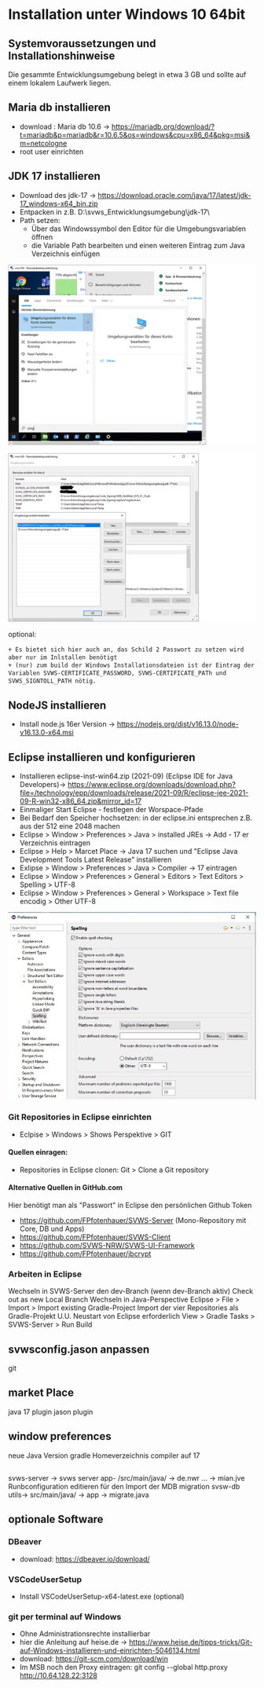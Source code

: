 # Installation unter Windows 10 64bit

## Systemvoraussetzungen und Installationshinweise
Die gesammte Entwicklungsumgebung belegt in etwa 3 GB und sollte auf einem lokalem Laufwerk liegen.

## Maria db installieren

+ download : Maria db 10.6 -> https://mariadb.org/download/?t=mariadb&p=mariadb&r=10.6.5&os=windows&cpu=x86_64&pkg=msi&m=netcologne
+ root user einrichten

## JDK 17 installieren

+ Download des jdk-17 -> https://download.oracle.com/java/17/latest/jdk-17_windows-x64_bin.zip
+ Entpacken in z.B. D:\svws_Entwicklungsumgebung\jdk-17\
+ Path setzen: 
    + Über das Windowssymbol den Editor für die Umgebungsvariablen öffnen 
    + die Variable Path bearbeiten und einen weiteren Eintrag zum Java Verzeichnis einfügen

![Umgebungsvariablen setzen](Entwicklungsumgebungen/Eclipse-Windows/graphics/Umgebungsvariablen_setzen_1.png)

![Umgebungsvariablen setzen](Entwicklungsumgebungen/Eclipse-Windows/graphics/Umgebungsvariablen_setzen_2.png)

optional:

    + Es bietet sich hier auch an, das Schild 2 Passwort zu setzen wird aber nur im Inlstallen benötigt
    + (nur) zum build der Windows Installationsdateien ist der Eintrag der Variablen SVWS-CERTIFICATE_PASSWORD, SVWS-CERTIFICATE_PATh und SVWS_SIGNTOLL_PATH nötig. 

## NodeJS installieren 

+ Install node.js 16er Version -> https://nodejs.org/dist/v16.13.0/node-v16.13.0-x64.msi

## Eclipse installieren und konfigurieren

+ Installieren eclipse-inst-win64.zip (2021-09) (Eclipse IDE for Java Developers)-> https://www.eclipse.org/downloads/download.php?file=/technology/epp/downloads/release/2021-09/R/eclipse-jee-2021-09-R-win32-x86_64.zip&mirror_id=17
+ Einmaliger Start Eclipse - festlegen der Worspace-Pfade
+ Bei Bedarf den Speicher hochsetzen: in der eclipse.ini entsprechen z.B. aus der 512 eine 2048 machen
+ Eclipse > Window > Preferences > Java > installed JREs -> Add - 17 er Verzeichnis eintragen
+ Eclipse > Help > Marcet Place -> Java 17 suchen und "Eclipse Java Development Tools Latest Release" installieren
+ Exlipse > Window > Preferences > Java > Compiler -> 17 eintragen
+ Eclipse > Window > Preferences > General > Editors > Text Editors > Spelling > UTF-8
+ Eclipse > Window > Preferences > General > Workspace > Text file encodig > Other UTF-8

![Eclipse-UTF8_Settings](Entwicklungsumgebungen/Eclipse-Windows/graphics/Eclipse-UTF8-Setting.jpg)

### Git Repositories in Eclipse einrichten 

+ Eclpise > Windows > Shows Perspektive > GIT

#### Quellen einragen:

+ Repositories in Eclipse clonen: Git > Clone a Git repository

#### Alternative Quellen in GitHub.com
Hier benötigt man als "Passwort" in Eclipse den persönlichen Github Token 
+ https://github.com/FPfotenhauer/SVWS-Server (Mono-Repository mit Core, DB und Apps)
+ https://github.com/FPfotenhauer/SVWS-Client
+ https://github.com/SVWS-NRW/SVWS-UI-Framework
+ https://github.com/FPfotenhauer/jbcrypt

### Arbeiten in Eclipse

Wechseln in SVWS-Server den dev-Branch (wenn dev-Branch aktiv)
Check out as new Local Branch
Wechseln in Java-Perspective
Eclipse > File > Import > Import existing Gradle-Project
Import der vier Repositories als Gradle-Projekt
U.U. Neustart von Eclipse erforderlich
View > Gradle Tasks > SVWS-Server > Run Build


## svwsconfig.jason anpassen
git

## market Place
java 17 plugin
jason plugin

## window preferences 

neue Java Version
gradle Homeverzeichnis
compiler auf 17 

##
svws-server -> svws server app- /src/main/java/ -> de.nwr ... -> mian.jve
Runbconfiguration editieren für den Import der MDB
migration svsw-db utils-> src/main/java/ -> app -> migrate.java


## optionale Software 

### DBeaver
+ download: https://dbeaver.io/download/

### VSCodeUserSetup
+ Install VSCodeUserSetup-x64-latest.exe (optional)

### git per terminal auf Windows 

+ Ohne Administrationsrechte installierbar
+ hier die Anleitung auf heise.de -> https://www.heise.de/tipps-tricks/Git-auf-Windows-installieren-und-einrichten-5046134.html
+ download:  https://git-scm.com/download/win
+ Im MSB noch den Proxy eintragen: git config --global http.proxy http://10.64.128.22:3128

